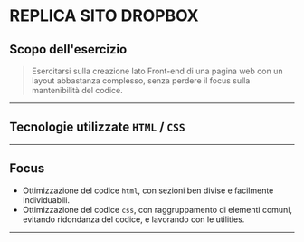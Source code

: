 # REPLICA SITO DROPBOX
## Scopo dell'esercizio
>Esercitarsi sulla creazione lato Front-end di una pagina web con un layout abbastanza complesso, senza perdere il focus sulla mantenibilità del codice.  
---
## Tecnologie utilizzate `HTML` / `CSS`   
---
## Focus
- Ottimizzazione del codice `html`, con sezioni ben divise e facilmente individuabili.
- Ottimizzazione del codice `css`, con raggruppamento di elementi comuni, evitando ridondanza del codice, e lavorando con le utilities.
---